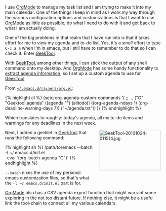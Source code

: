 ---
---
I use [OrgMode][orgmode] to manage my task list and I am trying to make it into my main calendar.  One of the things I keep in mind as I work my way through the various configuration options and customizations is that I want to use [OrgMode][orgmode] as little as possible; do what I need to do with it and get back to what I am actually doing.

One of the big problems in that realm that I have run into is that it takes effort for me to view my agenda and to-do list.  Yes, it's a _small_ effort to type `C-c a a` when I'm in emacs, but I still have to remember to do that so I can check it.  Enter [GeekTool][geektool].

With [GeekTool][geektool], among other things, I can stick the output of any shell command onto my desktop.  And [OrgMode][orgmode] has some handy functionality to [extract agenda information](http://orgmode.org/manual/Extracting-agenda-information.html), so I set up a custom agenda to use for [GeekTool][geektool]:

From [`~/.emacs.d/rayners/org.el`](http://github.com/rayners/emacs.d/blob/master/rayners/org.el):

<!--
<style type="text/css">
.highlight .hll { background-color: #ffffcc }
.highlight  { background: #ffffff; }
.highlight .c { color: #808080 } /* Comment */
.highlight .err { color: #F00000; background-color: #F0A0A0 } /* Error */
.highlight .k { color: #008000; font-weight: bold } /* Keyword */
.highlight .o { color: #303030 } /* Operator */
.highlight .cm { color: #808080 } /* Comment.Multiline */
.highlight .cp { color: #507090 } /* Comment.Preproc */
.highlight .c1 { color: #808080 } /* Comment.Single */
.highlight .cs { color: #cc0000; font-weight: bold } /* Comment.Special */
.highlight .gd { color: #A00000 } /* Generic.Deleted */
.highlight .ge { font-style: italic } /* Generic.Emph */
.highlight .gr { color: #FF0000 } /* Generic.Error */
.highlight .gh { color: #000080; font-weight: bold } /* Generic.Heading */
.highlight .gi { color: #00A000 } /* Generic.Inserted */
.highlight .go { color: #808080 } /* Generic.Output */
.highlight .gp { color: #c65d09; font-weight: bold } /* Generic.Prompt */
.highlight .gs { font-weight: bold } /* Generic.Strong */
.highlight .gu { color: #800080; font-weight: bold } /* Generic.Subheading */
.highlight .gt { color: #0040D0 } /* Generic.Traceback */
.highlight .kc { color: #008000; font-weight: bold } /* Keyword.Constant */
.highlight .kd { color: #008000; font-weight: bold } /* Keyword.Declaration */
.highlight .kn { color: #008000; font-weight: bold } /* Keyword.Namespace */
.highlight .kp { color: #003080; font-weight: bold } /* Keyword.Pseudo */
.highlight .kr { color: #008000; font-weight: bold } /* Keyword.Reserved */
.highlight .kt { color: #303090; font-weight: bold } /* Keyword.Type */
.highlight .m { color: #6000E0; font-weight: bold } /* Literal.Number */
.highlight .s { background-color: #fff0f0 } /* Literal.String */
.highlight .na { color: #0000C0 } /* Name.Attribute */
.highlight .nb { color: #007020 } /* Name.Builtin */
.highlight .nc { color: #B00060; font-weight: bold } /* Name.Class */
.highlight .no { color: #003060; font-weight: bold } /* Name.Constant */
.highlight .nd { color: #505050; font-weight: bold } /* Name.Decorator */
.highlight .ni { color: #800000; font-weight: bold } /* Name.Entity */
.highlight .ne { color: #F00000; font-weight: bold } /* Name.Exception */
.highlight .nf { color: #0060B0; font-weight: bold } /* Name.Function */
.highlight .nl { color: #907000; font-weight: bold } /* Name.Label */
.highlight .nn { color: #0e84b5; font-weight: bold } /* Name.Namespace */
.highlight .nt { color: #007000 } /* Name.Tag */
.highlight .nv { color: #906030 } /* Name.Variable */
.highlight .ow { color: #000000; font-weight: bold } /* Operator.Word */
.highlight .w { color: #bbbbbb } /* Text.Whitespace */
.highlight .mf { color: #6000E0; font-weight: bold } /* Literal.Number.Float */
.highlight .mh { color: #005080; font-weight: bold } /* Literal.Number.Hex */
.highlight .mi { color: #0000D0; font-weight: bold } /* Literal.Number.Integer */
.highlight .mo { color: #4000E0; font-weight: bold } /* Literal.Number.Oct */
.highlight .sb { background-color: #fff0f0 } /* Literal.String.Backtick */
.highlight .sc { color: #0040D0 } /* Literal.String.Char */
.highlight .sd { color: #D04020 } /* Literal.String.Doc */
.highlight .s2 { background-color: #fff0f0 } /* Literal.String.Double */
.highlight .se { color: #606060; font-weight: bold; background-color: #fff0f0 } /* Literal.String.Escape */
.highlight .sh { background-color: #fff0f0 } /* Literal.String.Heredoc */
.highlight .si { background-color: #e0e0e0 } /* Literal.String.Interpol */
.highlight .sx { color: #D02000; background-color: #fff0f0 } /* Literal.String.Other */
.highlight .sr { color: #000000; background-color: #fff0ff } /* Literal.String.Regex */
.highlight .s1 { background-color: #fff0f0 } /* Literal.String.Single */
.highlight .ss { color: #A06000 } /* Literal.String.Symbol */
.highlight .bp { color: #007020 } /* Name.Builtin.Pseudo */
.highlight .vc { color: #306090 } /* Name.Variable.Class */
.highlight .vg { color: #d07000; font-weight: bold } /* Name.Variable.Global */
.highlight .vi { color: #3030B0 } /* Name.Variable.Instance */
.highlight .il { color: #0000D0; font-weight: bold } /* Literal.Number.Integer.Long */
</style>
-->
<style type="text/css">
.highlight .hll { background-color: #ffffcc }
.highlight  { background: #f8f8f8; }
.highlight .c { color: #008800; font-style: italic } /* Comment */
.highlight .err { border: 1px solid #FF0000 } /* Error */
.highlight .k { color: #AA22FF; font-weight: bold } /* Keyword */
.highlight .o { color: #666666 } /* Operator */
.highlight .cm { color: #008800; font-style: italic } /* Comment.Multiline */
.highlight .cp { color: #008800 } /* Comment.Preproc */
.highlight .c1 { color: #008800; font-style: italic } /* Comment.Single */
.highlight .cs { color: #008800; font-weight: bold } /* Comment.Special */
.highlight .gd { color: #A00000 } /* Generic.Deleted */
.highlight .ge { font-style: italic } /* Generic.Emph */
.highlight .gr { color: #FF0000 } /* Generic.Error */
.highlight .gh { color: #000080; font-weight: bold } /* Generic.Heading */
.highlight .gi { color: #00A000 } /* Generic.Inserted */
.highlight .go { color: #808080 } /* Generic.Output */
.highlight .gp { color: #000080; font-weight: bold } /* Generic.Prompt */
.highlight .gs { font-weight: bold } /* Generic.Strong */
.highlight .gu { color: #800080; font-weight: bold } /* Generic.Subheading */
.highlight .gt { color: #0040D0 } /* Generic.Traceback */
.highlight .kc { color: #AA22FF; font-weight: bold } /* Keyword.Constant */
.highlight .kd { color: #AA22FF; font-weight: bold } /* Keyword.Declaration */
.highlight .kn { color: #AA22FF; font-weight: bold } /* Keyword.Namespace */
.highlight .kp { color: #AA22FF } /* Keyword.Pseudo */
.highlight .kr { color: #AA22FF; font-weight: bold } /* Keyword.Reserved */
.highlight .kt { color: #00BB00; font-weight: bold } /* Keyword.Type */
.highlight .m { color: #666666 } /* Literal.Number */
.highlight .s { color: #BB4444 } /* Literal.String */
.highlight .na { color: #BB4444 } /* Name.Attribute */
.highlight .nb { color: #AA22FF } /* Name.Builtin */
.highlight .nc { color: #0000FF } /* Name.Class */
.highlight .no { color: #880000 } /* Name.Constant */
.highlight .nd { color: #AA22FF } /* Name.Decorator */
.highlight .ni { color: #999999; font-weight: bold } /* Name.Entity */
.highlight .ne { color: #D2413A; font-weight: bold } /* Name.Exception */
.highlight .nf { color: #00A000 } /* Name.Function */
.highlight .nl { color: #A0A000 } /* Name.Label */
.highlight .nn { color: #0000FF; font-weight: bold } /* Name.Namespace */
.highlight .nt { color: #008000; font-weight: bold } /* Name.Tag */
.highlight .nv { color: #B8860B } /* Name.Variable */
.highlight .ow { color: #AA22FF; font-weight: bold } /* Operator.Word */
.highlight .w { color: #bbbbbb } /* Text.Whitespace */
.highlight .mf { color: #666666 } /* Literal.Number.Float */
.highlight .mh { color: #666666 } /* Literal.Number.Hex */
.highlight .mi { color: #666666 } /* Literal.Number.Integer */
.highlight .mo { color: #666666 } /* Literal.Number.Oct */
.highlight .sb { color: #BB4444 } /* Literal.String.Backtick */
.highlight .sc { color: #BB4444 } /* Literal.String.Char */
.highlight .sd { color: #BB4444; font-style: italic } /* Literal.String.Doc */
.highlight .s2 { color: #BB4444 } /* Literal.String.Double */
.highlight .se { color: #BB6622; font-weight: bold } /* Literal.String.Escape */
.highlight .sh { color: #BB4444 } /* Literal.String.Heredoc */
.highlight .si { color: #BB6688; font-weight: bold } /* Literal.String.Interpol */
.highlight .sx { color: #008000 } /* Literal.String.Other */
.highlight .sr { color: #BB6688 } /* Literal.String.Regex */
.highlight .s1 { color: #BB4444 } /* Literal.String.Single */
.highlight .ss { color: #B8860B } /* Literal.String.Symbol */
.highlight .bp { color: #AA22FF } /* Name.Builtin.Pseudo */
.highlight .vc { color: #B8860B } /* Name.Variable.Class */
.highlight .vg { color: #B8860B } /* Name.Variable.Global */
.highlight .vi { color: #B8860B } /* Name.Variable.Instance */
.highlight .il { color: #666666 } /* Literal.Number.Integer.Long */
</style>

{% highlight cl %}
    (setq org-agenda-custom-commands
          '(
            ;; ...
            ("G" "Geektool agenda"
             ((agenda "")
              (alltodo))
             ((org-agenda-ndays 1)
              (org-deadline-warning-days 7))
             ("~/agenda.txt"))
            ))
{% endhighlight %}

Which translates to roughly: today's agenda, all my to-do items and warnings for any deadlines in the next week.

<a href="http://rayners.org/assets_c/2010/10/GeekTool-20101024-011514-20.html" onclick="window.open('http://rayners.org/assets_c/2010/10/GeekTool-20101024-011514-20.html','popup','width=624,height=410,scrollbars=no,resizable=no,toolbar=no,directories=no,location=no,menubar=no,status=no,left=0,top=0'); return false"><img src="http://rayners.org/assets_c/2010/10/GeekTool-20101024-011514-thumb-200x131-20.jpg" width="200" height="131" alt="GeekTool-20101024-011514.jpg" class="mt-image-right" style="float: right; margin: 0 0 20px 20px;" /></a>

Next, I added a geeklet in [GeekTool][geektool] that runs the following command: 

{% highlight sh %}
    /path/to/emacs --batch \
        -l ~/.emacs.d/init.el \
        -eval '(org-batch-agenda "G")'
{% endhighlight %}

 `--batch` nixes the use of my personal emacs customization files, so that's what the `-l ~/.emacs.d/init.el` part is for.

[OrgMode][orgmode] also has a CSV agenda export function that might warrant some exploring in the not too distant future.  If nothing else, it might be a useful link the tool-chain to connect all my various calendars.

  [orgmode]: http://orgmode.org/
  [geektool]: http://projects.tynsoe.org/en/geektool/
